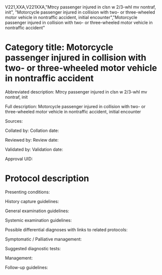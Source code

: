 V221,XXA,V221XXA,"Mtrcy passenger injured in clsn w 2/3-whl mv nontraf, init", "Motorcycle passenger injured in collision with two- or three-wheeled motor vehicle in nontraffic accident, initial encounter","Motorcycle passenger injured in collision with two- or three-wheeled motor vehicle in nontraffic accident"
# Category title: Motorcycle passenger injured in collision with two- or three-wheeled motor vehicle in nontraffic accident

Abbreviated description: Mtrcy passenger injured in clsn w 2/3-whl mv nontraf, init

Full description: Motorcycle passenger injured in collision with two- or three-wheeled motor vehicle in nontraffic accident, initial encounter

Sources:

Collated by:
Collation date:

Reviewed by:
Review date:

Validated by:
Validation date:

Approval UID:

# Protocol description

Presenting conditions:

History capture guidelines:

General examination guidelines:

Systemic examination guidelines:

Possible differential diagnoses with links to related protocols:

Symptomatic / Palliative management:

Suggested diagnostic tests:

Management:

Follow-up guidelines:
